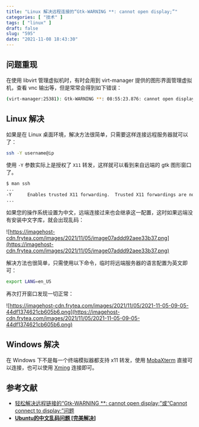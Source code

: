 ```yaml
---
title: "Linux 解决远程连接的“Gtk-WARNING **: cannot open display;”"
categories: [ "技术" ]
tags: [ "linux" ]
draft: false
slug: "595"
date: "2021-11-08 18:43:30"
---
```


## 问题重现

在使用 libvirt 管理虚拟机时，有时会用到 virt-manager 提供的图形界面管理虚拟机，查看 vnc 输出等，但是常常会得到如下错误：

```bash
(virt-manager:25381): Gtk-WARNING **: 08:55:23.876: cannot open display:
```

## Linux 解决

如果是在 Linux 桌面环境，解决方法很简单，只需要这样连接远程服务器就可以了：

```bash
ssh -Y username@ip
```

使用 `-Y` 参数实际上是授权了 `X11` 转发，这样就可以看到来自远端的 gtk 图形窗口了。

```bash
$ man ssh
...
-Y      Enables trusted X11 forwarding.  Trusted X11 forwardings are not subjected to the X11 SECURITY extension controls.
...
```

如果您的操作系统设置为中文，远端连接过来也会继承这一配置，这时如果远端没有安装中文字库，就会出现乱码：

![https://imagehost-cdn.frytea.com/images/2021/11/05/image07addd92aee33b37.png](https://imagehost-cdn.frytea.com/images/2021/11/05/image07addd92aee33b37.png)

解决方法也很简单，只需使用以下命令，临时将远端服务器的语言配置为英文即可：

```bash
export LANG=en_US
```

再次打开窗口发现一切正常：

![https://imagehost-cdn.frytea.com/images/2021/11/05/2021-11-05-09-05-44df1374621cb605b6.png](https://imagehost-cdn.frytea.com/images/2021/11/05/2021-11-05-09-05-44df1374621cb605b6.png)

## Windows 解决

在 Windows 下不是每一个终端模拟器都支持 x11 转发，使用 [MobaXterm](https://mobaxterm.mobatek.net/) 直接可以连接，也可以使用 [Xming](https://sourceforge.net/projects/xming/?source=typ_redirect) 连接即可。

## 参考文献

- [轻松解决远程链接的“Gtk-WARNING **: cannot open display;”或“Cannot connect to display;”问题](https://blog.csdn.net/Rong_Toa/article/details/80365932)
- **[Ubuntu的中文乱码问题 [完美解决]](https://blog.csdn.net/weixin_39792252/article/details/80415550)**